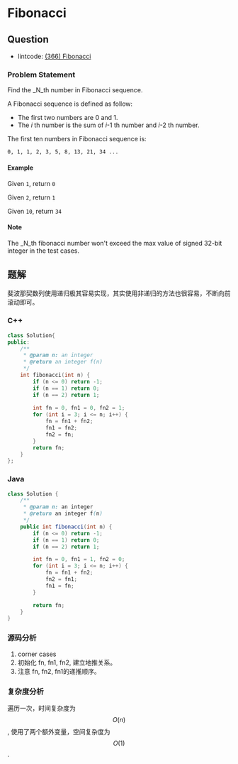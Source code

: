 # Fibonacci

## Question

- lintcode: [(366) Fibonacci](http://www.lintcode.com/en/problem/fibonacci/)

### Problem Statement

Find the _N_th number in Fibonacci sequence.

A Fibonacci sequence is defined as follow:

  * The first two numbers are 0 and 1.
  * The _i_ th number is the sum of _i_-1 th number and _i_-2 th number.

The first ten numbers in Fibonacci sequence is:

`0, 1, 1, 2, 3, 5, 8, 13, 21, 34 ...`

#### Example

Given `1`, return `0`

Given `2`, return `1`

Given `10`, return `34`

#### Note

The _N_th fibonacci number won't exceed the max value of signed 32-bit integer
in the test cases.

## 题解

斐波那契数列使用递归极其容易实现，其实使用非递归的方法也很容易，不断向前滚动即可。

### C++
```c++
class Solution{
public:
    /**
     * @param n: an integer
     * @return an integer f(n)
     */
    int fibonacci(int n) {
        if (n <= 0) return -1;
        if (n == 1) return 0;
        if (n == 2) return 1;
        
        int fn = 0, fn1 = 0, fn2 = 1;
        for (int i = 3; i <= n; i++) {
            fn = fn1 + fn2;
            fn1 = fn2;
            fn2 = fn;
        }
        return fn;
    }
};
```

### Java

```java
class Solution {
    /**
     * @param n: an integer
     * @return an integer f(n)
     */
    public int fibonacci(int n) {
        if (n <= 0) return -1;
        if (n == 1) return 0;
        if (n == 2) return 1;

        int fn = 0, fn1 = 1, fn2 = 0;
        for (int i = 3; i <= n; i++) {
            fn = fn1 + fn2;
            fn2 = fn1;
            fn1 = fn;
        }

        return fn;
    }
}
```

### 源码分析

1. corner cases
2. 初始化 fn, fn1, fn2, 建立地推关系。
3. 注意 fn, fn2, fn1的递推顺序。

### 复杂度分析

遍历一次，时间复杂度为 $$O(n)$$, 使用了两个额外变量，空间复杂度为 $$O(1)$$.
